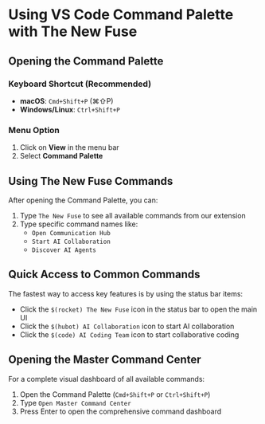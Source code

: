 # Using VS Code Command Palette with The New Fuse

## Opening the Command Palette

### Keyboard Shortcut (Recommended)
- **macOS**: `Cmd+Shift+P` (⌘⇧P)
- **Windows/Linux**: `Ctrl+Shift+P`

### Menu Option
1. Click on **View** in the menu bar
2. Select **Command Palette**

## Using The New Fuse Commands

After opening the Command Palette, you can:

1. Type `The New Fuse` to see all available commands from our extension
2. Type specific command names like:
   - `Open Communication Hub`
   - `Start AI Collaboration`
   - `Discover AI Agents`

## Quick Access to Common Commands

The fastest way to access key features is by using the status bar items:

- Click the `$(rocket) The New Fuse` icon in the status bar to open the main UI
- Click the `$(hubot) AI Collaboration` icon to start AI collaboration
- Click the `$(code) AI Coding Team` icon to start collaborative coding

## Opening the Master Command Center

For a complete visual dashboard of all available commands:

1. Open the Command Palette (`Cmd+Shift+P` or `Ctrl+Shift+P`)
2. Type `Open Master Command Center`
3. Press Enter to open the comprehensive command dashboard
